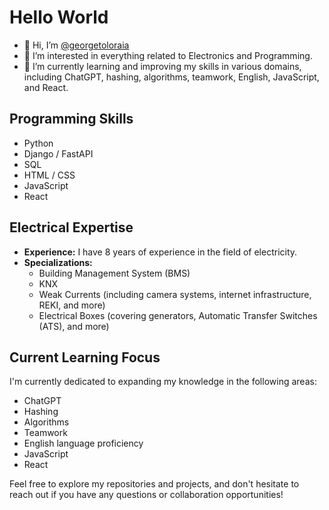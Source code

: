 # Hello World

- 👋 Hi, I’m [@georgetoloraia](https://github.com/georgetoloraia)
- 👀 I’m interested in everything related to Electronics and Programming.
- 🌱 I’m currently learning and improving my skills in various domains, including ChatGPT, hashing, algorithms, teamwork, English, JavaScript, and React.

## Programming Skills

- Python
- Django / FastAPI
- SQL
- HTML / CSS
- JavaScript
- React

## Electrical Expertise

- **Experience:** I have 8 years of experience in the field of electricity.
- **Specializations:**
  - Building Management System (BMS)
  - KNX
  - Weak Currents (including camera systems, internet infrastructure, REKI, and more)
  - Electrical Boxes (covering generators, Automatic Transfer Switches (ATS), and more)

## Current Learning Focus

I'm currently dedicated to expanding my knowledge in the following areas:

- ChatGPT
- Hashing
- Algorithms
- Teamwork
- English language proficiency
- JavaScript
- React

<!---
- 💞️ I’m looking to collaborate on ...
- 📫 How to reach me ...
--->

Feel free to explore my repositories and projects, and don't hesitate to reach out if you have any questions or collaboration opportunities!
